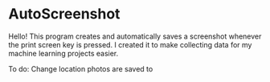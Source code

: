 # AutoScreenshot

Hello! This program creates and automatically saves a screenshot whenever the print screen key is pressed.
I created it to make collecting data for my machine learning projects easier.

To do: Change location photos are saved to
